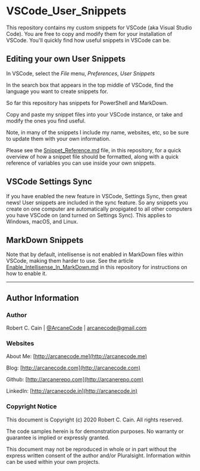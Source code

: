 # VSCode_User_Snippets

This repository contains my custom snippets for VSCode (aka Visual Studio Code). You are free to copy and modify them for your installation of VSCode. You'll quickly find how useful snippets in VSCode can be.

## Editing your own User Snippets

In VSCode, select the *File* menu, *Preferences*, *User Snippets*

In the search box that appears in the top middle of VSCode, find the language you want to create snippets for.

So far this repository has snippets for PowerShell and MarkDown.

Copy and paste my snippet files into your VSCode instance, or take and modify the ones you find useful.

Note, in many of the snippets I include my name, websites, etc, so be sure to update them with your own information.

Please see the [Snippet_Reference.md](Snippet_Reference.md) file, in this repository, for a quick overview of how a snippet file should be formatted, along with a quick reference of variables you can use inside your own snippets.

## VSCode Settings Sync

If you have enabled the new feature in VSCode, Settings Sync, then great news! User snippets are included in the sync feature. So any snippets you create on one computer are automatically propigated to all other computers you have VSCode on (and turned on Settings Sync). This applies to Windows, macOS, and Linux.

## MarkDown Snippets

Note that by default, intellisense is not enabled in MarkDown files within VSCode, making them harder to use. See the article [Enable_Intellisense_In_MarkDown.md](Enable_Intellisense_In_MarkDown.md) in this repository for instructions on how to enable it.

---

## Author Information

### Author

Robert C. Cain | [@ArcaneCode](https://twitter.com/arcanecode) | arcanecode@gmail.com

### Websites

About Me: [http://arcanecode.me](http://arcanecode.me)

Blog: [http://arcanecode.com](http://arcanecode.com)

Github: [http://arcanerepo.com](http://arcanerepo.com)

LinkedIn: [http://arcanecode.in](http://arcanecode.in)

### Copyright Notice

This document is Copyright (c) 2020 Robert C. Cain. All rights reserved.

The code samples herein is for demonstration purposes. No warranty or guarantee is implied or expressly granted.

This document may not be reproduced in whole or in part without the express written consent of the author and/or Pluralsight. Information within can be used within your own projects.

